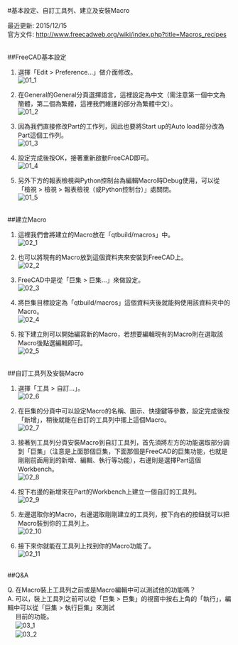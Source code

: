 #基本設定、自訂工具列、建立及安裝Macro

最近更新: 2015/12/15<br />
官方文件: http://www.freecadweb.org/wiki/index.php?title=Macros_recipes

<br />
##FreeCAD基本設定

1. 選擇「Edit > Preference...」做介面修改。<br />
![01_1](https://github.com/yclilian/3D-Printing-Project/blob/master/Tutorials/Images/macro/01_1.png)<br />

2. 在General的General分頁選擇語言，這裡設定為中文（需注意第一個中文為簡體，第二個為繁體，這裡我們維護的部分為繁體中文）。<br />
![01_2](https://github.com/yclilian/3D-Printing-Project/blob/master/Tutorials/Images/macro/01_2.png)<br />

3. 因為我們直接修改Part的工作列，因此也要將Start up的Auto load部分改為Part這個工作列。<br />
![01_3](https://github.com/yclilian/3D-Printing-Project/blob/master/Tutorials/Images/macro/01_3.png)<br />

4. 設定完成後按OK，接著重新啟動FreeCAD即可。<br />
![01_4](https://github.com/yclilian/3D-Printing-Project/blob/master/Tutorials/Images/macro/01_4.png)<br />

5. 另外下方的報表檢視與Python控制台為編輯Macro時Debug使用，可以從「檢視 > 檢視 > 報表檢視（或Python控制台）」處關閉。<br />
![01_5](https://github.com/yclilian/3D-Printing-Project/blob/master/Tutorials/Images/macro/01_5.png)<br />

<br />
##建立Macro

1. 這裡我們會將建立的Macro放在「qtbuild/macros」中。<br />
![02_1](https://github.com/yclilian/3D-Printing-Project/blob/master/Tutorials/Images/macro/02_1.png)<br /> 

2. 也可以將現有的Macro放到這個資料夾來安裝到FreeCAD上。<br />
![02_2](https://github.com/yclilian/3D-Printing-Project/blob/master/Tutorials/Images/macro/02_2.png)<br /> 

3. FreeCAD中是從「巨集 > 巨集...」來做設定。<br />
![02_3](https://github.com/yclilian/3D-Printing-Project/blob/master/Tutorials/Images/macro/02_3.png)<br /> 

4. 將巨集目標設定為「qtbuild/macros」這個資料夾後就能夠使用該資料夾中的Macro。<br />
![02_4](https://github.com/yclilian/3D-Printing-Project/blob/master/Tutorials/Images/macro/02_4.png)<br /> 

5. 按下建立則可以開始編寫新的Macro，若想要編輯現有的Macro則在選取該Macro後點選編輯即可。<br />
![02_5](https://github.com/yclilian/3D-Printing-Project/blob/master/Tutorials/Images/macro/02_5.png)<br /> 


<br />
##自訂工具列及安裝Macro

1. 選擇「工具 > 自訂...」。<br />
![02_6](https://github.com/yclilian/3D-Printing-Project/blob/master/Tutorials/Images/macro/02_6.png)<br /> 

2. 在巨集的分頁中可以設定Macro的名稱、圖示、快捷鍵等參數，設定完成後按「新增」，稍後就能在自訂的工具列中擺上這個Macro。<br />
![02_7](https://github.com/yclilian/3D-Printing-Project/blob/master/Tutorials/Images/macro/02_7.png)<br /> 

3. 接著到工具列分頁安裝Macro到自訂工具列，首先須將左方的功能選取部分調到「巨集」（注意是上面那個巨集，下面那個是FreeCAD的巨集功能，也就是剛剛前面用到的新增、編輯、執行等功能），右邊則是選擇Part這個Workbench。<br />
![02_8](https://github.com/yclilian/3D-Printing-Project/blob/master/Tutorials/Images/macro/02_8.png)<br /> 

4. 按下右邊的新增來在Part的Workbench上建立一個自訂的工具列。<br />
![02_9](https://github.com/yclilian/3D-Printing-Project/blob/master/Tutorials/Images/macro/02_9.png)<br /> 

5. 左邊選取你的Macro，右邊選取剛剛建立的工具列，按下向右的按鈕就可以把Macro裝到你的工具列上。<br />
![02_10](https://github.com/yclilian/3D-Printing-Project/blob/master/Tutorials/Images/macro/02_10.png)<br /> 

6. 接下來你就能在工具列上找到你的Macro功能了。<br />
![02_11](https://github.com/yclilian/3D-Printing-Project/blob/master/Tutorials/Images/macro/02_11.png)<br /> 


<br />
##Q&A

Q. 在Macro裝上工具列之前或是Macro編輯中可以測試他的功能嗎？<br />
A. 可以，裝上工具列之前可以從「巨集 > 巨集」的視窗中按右上角的「執行」，編輯中可以從「巨集 > 執行巨集」來測試<br />
　 目前的功能。<br />
　 ![03_1](https://github.com/yclilian/3D-Printing-Project/blob/master/Tutorials/Images/macro/03_1.png)<br /> 
　 ![03_2](https://github.com/yclilian/3D-Printing-Project/blob/master/Tutorials/Images/macro/03_2.png)<br /> 

